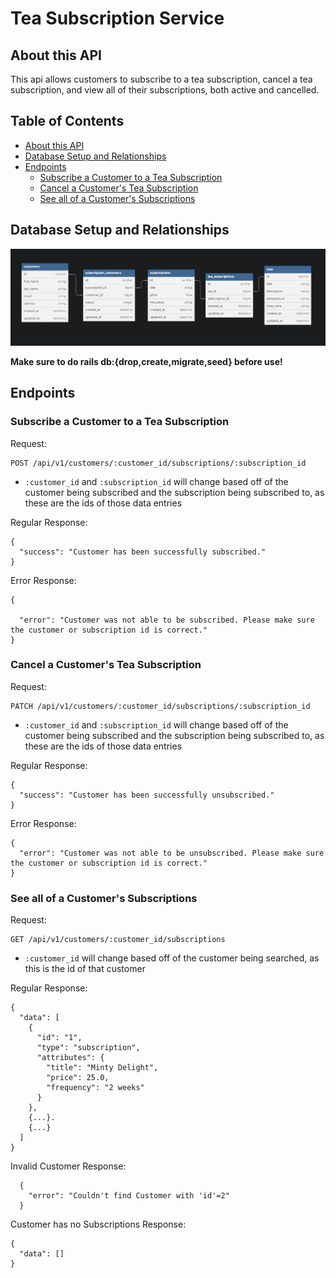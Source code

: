 # Tea Subscription Service

## About this API
This api allows customers to subscribe to a tea subscription, cancel a tea subscription, and view all of their subscriptions, both active and cancelled.

## Table of Contents
- [About this API](#about-this-api)
- [Database Setup and Relationships](#database-setup-and-relationships)
- [Endpoints](#endpoints)
   - [Subscribe a Customer to a Tea Subscription](#subscribe-a-customer-to-a-tea-subscription)
   - [Cancel a Customer's Tea Subscription](#cancel-a-customers-tea-subscription)
   - [See all of a Customer's Subscriptions](#see-all-of-a-customers-subscriptions)

## Database Setup and Relationships
![Schema Setup, includes customers, subscription_customers, subscriptions, tea_subscrptions, and teas](<schema.png>)

**Make sure to do rails db:{drop,create,migrate,seed} before use!**

## Endpoints

### Subscribe a Customer to a Tea Subscription
Request:
```
POST /api/v1/customers/:customer_id/subscriptions/:subscription_id
```
   - `:customer_id` and `:subscription_id` will change based off of the customer being subscribed and the subscription being subscribed to, as these are the ids of those data entries

Regular Response:
```
{
  "success": "Customer has been successfully subscribed."
}
```

Error Response:
```
{

  "error": "Customer was not able to be subscribed. Please make sure the customer or subscription id is correct."
}
```

### Cancel a Customer's Tea Subscription
Request:
```
PATCH /api/v1/customers/:customer_id/subscriptions/:subscription_id
```
 - `:customer_id` and `:subscription_id` will change based off of the customer being subscribed and the subscription being subscribed to, as these are the ids of those data entries

Regular Response:
```
{
  "success": "Customer has been successfully unsubscribed."
}
```

Error Response:
```
{
  "error": "Customer was not able to be unsubscribed. Please make sure the customer or subscription id is correct."
}
```

### See all of a Customer's Subscriptions
Request:
```
GET /api/v1/customers/:customer_id/subscriptions
```
   - `:customer_id` will change based off of the customer being searched, as this is the id of that customer

Regular Response:
```
{
  "data": [
    {
      "id": "1",
      "type": "subscription",
      "attributes": {
        "title": "Minty Delight",
        "price": 25.0,
        "frequency": "2 weeks"
      }
    },
    {...}.
    {...}
  ]
}
```

Invalid Customer Response:
```
  {
    "error": "Couldn't find Customer with 'id'=2"
  }
```

Customer has no Subscriptions Response:
```
{
  "data": []
}
```